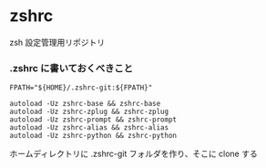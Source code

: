 # zshrc
zsh 設定管理用リポジトリ

### .zshrc に書いておくべきこと
```
FPATH="${HOME}/.zshrc-git:${FPATH}"

autoload -Uz zshrc-base && zshrc-base
autoload -Uz zshrc-zplug && zshrc-zplug
autoload -Uz zshrc-prompt && zshrc-prompt
autoload -Uz zshrc-alias && zshrc-alias
autoload -Uz zshrc-python && zshrc-python
```

ホームディレクトリに .zshrc-git フォルダを作り、そこに clone する
